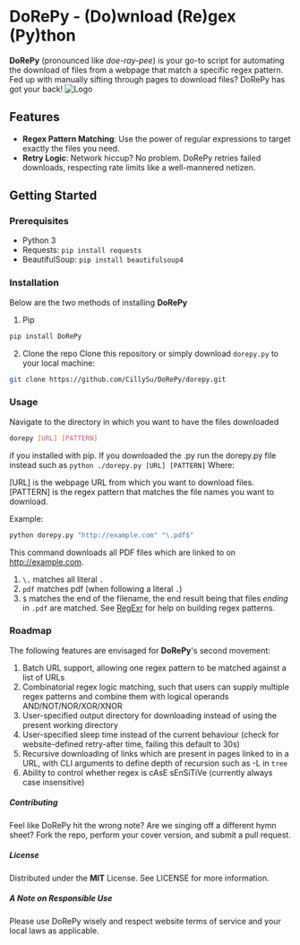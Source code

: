 # DoRePy - (Do)wnload (Re)gex (Py)thon



**DoRePy** (pronounced like *doe-ray-pee*) is your go-to script for automating the download of files from a webpage that match a specific regex pattern. Fed up with manually sifting through pages to download files? DoRePy has got your back!
![Logo](https://i.imgur.com/o409nEx.png)
## Features

- **Regex Pattern Matching**: Use the power of regular expressions to target exactly the files you need.
- **Retry Logic**: Network hiccup? No problem. DoRePy retries failed downloads, respecting rate limits like a well-mannered netizen.

## Getting Started

### Prerequisites

- Python 3
- Requests: `pip install requests`
- BeautifulSoup: `pip install beautifulsoup4`

### Installation

Below are the two methods of installing **DoRePy**
1. Pip

```bash
pip install DoRePy
```

2. Clone the repo
Clone this repository or simply download `dorepy.py` to your local machine:

```bash
git clone https://github.com/CillySu/DoRePy/dorepy.git
```

### Usage
Navigate to the directory in which you want to have the files downloaded

```bash
dorepy [URL] [PATTERN]
```

if you installed with pip. If you downloaded the .py run the dorepy.py file instead such as `python ./dorepy.py [URL] [PATTERN]`
Where:

[URL] is the webpage URL from which you want to download files.
[PATTERN] is the regex pattern that matches the file names you want to download.

Example:

```bash
python dorepy.py "http://example.com" "\.pdf$"
```

This command downloads all PDF files which are linked to on http://example.com.

1. `\.` matches all literal `.`
2. `pdf` matches pdf (when following a literal `.`)
3. `$` matches the end of the filename, the end result being that files *ending* in `.pdf` are matched. See [RegExr](https://regexr.com) for help on building regex patterns.

### Roadmap

The following features are envisaged for **DoRePy**'s second movement:

1. Batch URL support, allowing one regex pattern to be matched against a list of URLs
2. Combinatorial regex logic matching, such that users can supply multiple regex patterns and combine them with logical operands AND/NOT/NOR/XOR/XNOR
3. User-specified output directory for downloading instead of using the present working directory
4. User-specified sleep time instead of the current behaviour (check for website-defined retry-after time, failing this default to 30s)
5. Recursive downloading of links which are present in pages linked to in a URL, with CLI arguments to define depth of recursion such as -L in `tree`
6. Ability to control whether regex is cAsE sEnSiTiVe (currently always case insensitive)
   
##### Contributing
Feel like DoRePy hit the wrong note? Are we singing off a different hymn sheet? Fork the repo, perform your cover version, and submit a pull request. 

##### License
Distributed under the **MIT** License. See LICENSE for more information.

##### A Note on Responsible Use
Please use DoRePy wisely and respect website terms of service and your local laws as applicable.
